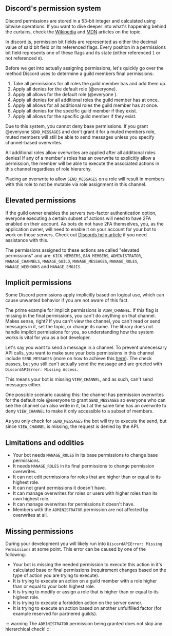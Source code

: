 ## Discord's permission system

Discord permissions are stored in a 53-bit integer and calculated using bitwise operations. If you want to dive deeper into what's happening behind the curtains, check the [Wikipedia](https://en.wikipedia.org/wiki/Bit_field) and [MDN](https://developer.mozilla.org/en-US/docs/Web/JavaScript/Reference/Operators/Bitwise_Operators) articles on the topic.

In discord.js, permission bit fields are represented as either the decimal value of said bit field or its referenced flags.
Every position in a permissions bit field represents one of these flags and its state (either referenced `1` or not referenced `0`).

Before we get into actually assigning permissions, let's quickly go over the method Discord uses to determine a guild members final permissions:

1. Take all permissions for all roles the guild member has and add them up.
2. Apply all denies for the default role (@everyone).
3. Apply all allows for the default role (@everyone ).
4. Apply all denies for all additional roles the guild member has at once.
5. Apply all allows for all additional roles the guild member has at once.
6. Apply all denies for the specific guild member if they exist.
7. Apply all allows for the specific guild member if they exist.

Due to this system, you cannot deny base permissions. If you grant @everyone `SEND_MESSAGES` and don't grant it for a muted members role, muted members will still be able to send messages unless you specify channel-based overwrites.

All additional roles allow overwrites are applied after all additional roles denies! If any of a member's roles has an overwrite to explicitly allow a permission, the member will be able to execute the associated actions in this channel regardless of role hierarchy. 

Placing an overwrite to allow `SEND_MESSAGES` on a role will result in members with this role to not be mutable via role assignment in this channel. 

## Elevated permissions

If the guild owner enables the servers two-factor authentication option, everyone executing a certain subset of actions will need to have 2FA enabled on their account. As bots do not have 2FA themselves, you, as the application owner, will need to enable it on your account for your bot to work on those servers.
Check out [Discords help article](https://support.discordapp.com/hc/en-us/articles/219576828-Setting-up-Two-Factor-Authentication) if you need assistance with this.

The permissions assigned to these actions are called "elevated permissions" and are: 
`KICK_MEMBERS`, `BAN_MEMBERS`, `ADMINISTRATOR`, `MANAGE_CHANNELS`, `MANAGE_GUILD`, `MANAGE_MESSAGES`, `MANAGE_ROLES`, `MANAGE_WEBHOOKS` and `MANAGE_EMOJIS`.

## Implicit permissions

Some Discord permissions apply implicitly based on logical use, which can cause unwanted behavior if you are not aware of this fact.

The prime example for implicit permissions is `VIEW_CHANNEL`. If this flag is missing in the final permissions, you can't do anything on that channel. Makes sense, right? If you can't view the channel, you can't read or send messages in it, set the topic, or change its name.
The library does not handle implicit permissions for you, so understanding how the system works is vital for you as a bot developer.

Let's say you want to send a message in a channel. To prevent unnecessary API calls, you want to make sure your bots permissions in this channel include `SEND_MESSAGES` (more on how to achieve this [here](/popular-topics/permissions?id=checking-for-permissions)). The check passes, but you still can't actually send the message and are greeted with `DiscordAPIError: Missing Access`.

This means your bot is missing `VIEW_CHANNEL`, and as such, can't send messages either.

One possible scenario causing this: the channel has permission overwrites for the default role @everyone to grant `SEND_MESSAGES` so everyone who can see the channel can also write in it, but at the same time has an overwrite to deny `VIEW_CHANNEL` to make it only accessible to a subset of members.

As you only check for `SEND_MESSAGES` the bot will try to execute the send, but since `VIEW_CHANNEL` is missing, the request is denied by the API.

## Limitations and oddities

- Your bot needs `MANAGE_ROLES` in its base permissions to change base permissions.
- It needs `MANAGE_ROLES` in its final permissions to change permission overwrites.
- It can not edit permissions for roles that are higher than or equal to its highest role.
- It can not grant permissions it doesn't have.
- It can manage overwrites for roles or users with higher roles than its own highest role.
- It can manage overwrites for permissions it doesn't have.
- Members with the `ADMINISTRATOR` permission are not affected by overwrites at all.

## Missing permissions

During your development you will likely run into `DiscordAPIError: Missing Permissions` at some point. This error can be caused by one of the following:

- Your bot is missing the needed permission to execute this action in it's calculated base or final permissions (requirement changes based on the type of action you are trying to execute).
- It is trying to execute an action on a guild member with a role higher than or equal to your bots highest role.
- It is trying to modify or assign a role that is higher than or equal to its highest role.
- It is trying to execute a forbidden action on the server owner.
- It is trying to execute an action based on another unfulfilled factor (for example reserved for partnered guilds). 

::: warning
The `ADMINISTRATOR` permission being granted does not skip any hierarchical check!
:::
